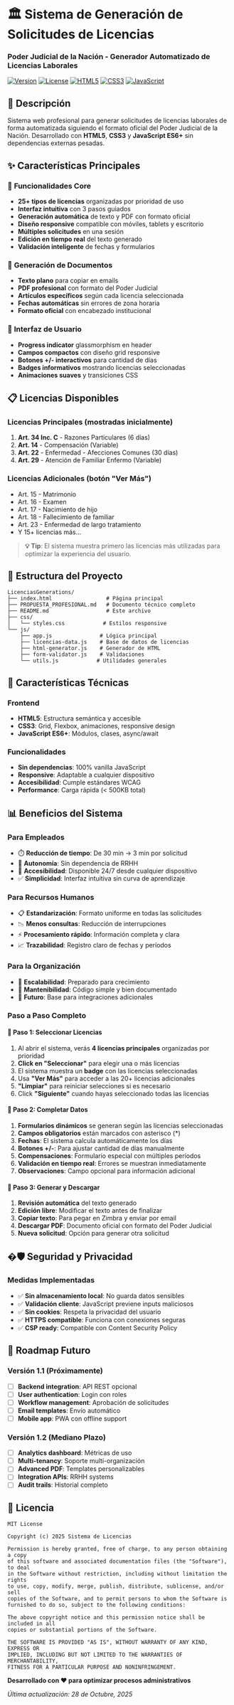 # 🏛️ Sistema de Generación de Solicitudes de Licencias
### Poder Judicial de la Nación - Generador Automatizado de Licencias Laborales

[![Version](https://img.shields.io/badge/version-1.0.0-blue.svg)](https://github.com/usuario/LicenciasGenerations)
[![License](https://img.shields.io/badge/license-MIT-green.svg)](LICENSE)
[![HTML5](https://img.shields.io/badge/HTML5-E34F26?logo=html5&logoColor=white)](https://developer.mozilla.org/es/docs/Web/HTML)
[![CSS3](https://img.shields.io/badge/CSS3-1572B6?logo=css3&logoColor=white)](https://developer.mozilla.org/es/docs/Web/CSS)
[![JavaScript](https://img.shields.io/badge/JavaScript-F7DF1E?logo=javascript&logoColor=black)](https://developer.mozilla.org/es/docs/Web/JavaScript)

## 🚀 Descripción

Sistema web profesional para generar solicitudes de licencias laborales de forma automatizada siguiendo el formato oficial del Poder Judicial de la Nación. Desarrollado con **HTML5**, **CSS3** y **JavaScript ES6+** sin dependencias externas pesadas.

## ✨ Características Principales

### 🎯 **Funcionalidades Core**
- **25+ tipos de licencias** organizadas por prioridad de uso
- **Interfaz intuitiva** con 3 pasos guiados
- **Generación automática** de texto y PDF con formato oficial
- **Diseño responsive** compatible con móviles, tablets y escritorio
- **Múltiples solicitudes** en una sesión
- **Edición en tiempo real** del texto generado
- **Validación inteligente** de fechas y formularios

### 📄 **Generación de Documentos**
- **Texto plano** para copiar en emails
- **PDF profesional** con formato del Poder Judicial
- **Artículos específicos** según cada licencia seleccionada
- **Fechas automáticas** sin errores de zona horaria
- **Formato oficial** con encabezado institucional

### 🎨 **Interfaz de Usuario**
- **Progress indicator** glassmorphism en header
- **Campos compactos** con diseño grid responsive
- **Botones +/- interactivos** para cantidad de días
- **Badges informativos** mostrando licencias seleccionadas
- **Animaciones suaves** y transiciones CSS

## 📋 Licencias Disponibles

### **Licencias Principales** (mostradas inicialmente)
1. **Art. 34 Inc. C** - Razones Particulares (6 días)
2. **Art. 14** - Compensación (Variable)
3. **Art. 22** - Enfermedad - Afecciones Comunes (30 días)
4. **Art. 29** - Atención de Familiar Enfermo (Variable)

### **Licencias Adicionales** (botón "Ver Más")
- Art. 15 - Matrimonio
- Art. 16 - Examen
- Art. 17 - Nacimiento de hijo
- Art. 18 - Fallecimiento de familiar
- Art. 23 - Enfermedad de largo tratamiento
- Y 15+ licencias más...

> **💡 Tip**: El sistema muestra primero las licencias más utilizadas para optimizar la experiencia del usuario.

## 📁 Estructura del Proyecto

```
LicenciasGenerations/
├── index.html                 # Página principal
├── PROPUESTA_PROFESIONAL.md   # Documento técnico completo
├── README.md                  # Este archivo
├── css/
│   └── styles.css            # Estilos responsive
└── js/
    ├── app.js               # Lógica principal
    ├── licencias-data.js    # Base de datos de licencias
    ├── html-generator.js    # Generador de HTML
    ├── form-validator.js    # Validaciones
    └── utils.js            # Utilidades generales
```

## 🎨 Características Técnicas

### Frontend
- **HTML5**: Estructura semántica y accesible
- **CSS3**: Grid, Flexbox, animaciones, responsive design
- **JavaScript ES6+**: Módulos, clases, async/await

### Funcionalidades
- **Sin dependencias**: 100% vanilla JavaScript
- **Responsive**: Adaptable a cualquier dispositivo
- **Accesibilidad**: Cumple estándares WCAG
- **Performance**: Carga rápida (< 500KB total)

## 📊 Beneficios del Sistema

### Para Empleados
- ⏱️ **Reducción de tiempo**: De 30 min → 3 min por solicitud
- 🎯 **Autonomía**: Sin dependencia de RRHH
- 📱 **Accesibilidad**: Disponible 24/7 desde cualquier dispositivo
- ✅ **Simplicidad**: Interfaz intuitiva sin curva de aprendizaje

### Para Recursos Humanos
- 📋 **Estandarización**: Formato uniforme en todas las solicitudes
- 📉 **Menos consultas**: Reducción de interrupciones
- ⚡ **Procesamiento rápido**: Información completa y clara
- 📈 **Trazabilidad**: Registro claro de fechas y períodos

### Para la Organización
- 🔄 **Escalabilidad**: Preparado para crecimiento
- 🔧 **Mantenibilidad**: Código simple y bien documentado
- 🔮 **Futuro**: Base para integraciones adicionales

### **Paso a Paso Completo**

#### **🎯 Paso 1: Seleccionar Licencias**
1. Al abrir el sistema, verás **4 licencias principales** organizadas por prioridad
2. **Click en "Seleccionar"** para elegir una o más licencias
3. El sistema muestra un **badge** con las licencias seleccionadas
4. Usa **"Ver Más"** para acceder a las 20+ licencias adicionales
5. **"Limpiar"** para reiniciar selecciones si es necesario
6. Click **"Siguiente"** cuando hayas seleccionado todas las licencias

#### **🎯 Paso 2: Completar Datos**
1. **Formularios dinámicos** se generan según las licencias seleccionadas
2. **Campos obligatorios** están marcados con asterisco (*)
3. **Fechas**: El sistema calcula automáticamente los días
4. **Botones +/-**: Para ajustar cantidad de días manualmente
5. **Compensaciones**: Formulario especial con múltiples períodos
6. **Validación en tiempo real**: Errores se muestran inmediatamente
7. **Observaciones**: Campo opcional para información adicional

#### **🎯 Paso 3: Generar y Descargar**
1. **Revisión automática** del texto generado
2. **Edición libre**: Modificar el texto antes de finalizar
3. **Copiar texto**: Para pegar en Zimbra y enviar por email
4. **Descargar PDF**: Documento oficial con formato del Poder Judicial
5. **Nueva solicitud**: Opción para generar otra solicitud

## �🛡️ Seguridad y Privacidad

### **Medidas Implementadas**
- ✅ **Sin almacenamiento local**: No guarda datos sensibles
- ✅ **Validación cliente**: JavaScript previene inputs maliciosos  
- ✅ **Sin cookies**: Respeta la privacidad del usuario
- ✅ **HTTPS compatible**: Funciona con conexiones seguras
- ✅ **CSP ready**: Compatible con Content Security Policy

## 🔮 Roadmap Futuro

### **Versión 1.1** (Próximamente)
- [ ] **Backend integration**: API REST opcional
- [ ] **User authentication**: Login con roles
- [ ] **Workflow management**: Aprobación de solicitudes
- [ ] **Email templates**: Envío automático
- [ ] **Mobile app**: PWA con offline support

### **Versión 1.2** (Mediano Plazo)
- [ ] **Analytics dashboard**: Métricas de uso
- [ ] **Multi-tenancy**: Soporte multi-organización
- [ ] **Advanced PDF**: Templates personalizables
- [ ] **Integration APIs**: RRHH systems
- [ ] **Audit trails**: Historial completo

## 📄 Licencia

```
MIT License

Copyright (c) 2025 Sistema de Licencias

Permission is hereby granted, free of charge, to any person obtaining a copy
of this software and associated documentation files (the "Software"), to deal
in the Software without restriction, including without limitation the rights
to use, copy, modify, merge, publish, distribute, sublicense, and/or sell
copies of the Software, and to permit persons to whom the Software is
furnished to do so, subject to the following conditions:

The above copyright notice and this permission notice shall be included in all
copies or substantial portions of the Software.

THE SOFTWARE IS PROVIDED "AS IS", WITHOUT WARRANTY OF ANY KIND, EXPRESS OR
IMPLIED, INCLUDING BUT NOT LIMITED TO THE WARRANTIES OF MERCHANTABILITY,
FITNESS FOR A PARTICULAR PURPOSE AND NONINFRINGEMENT.
```

**Desarrollado con ❤️ para optimizar procesos administrativos**

*Última actualización: 28 de Octubre, 2025*